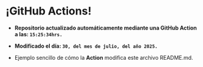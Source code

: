 # ¡GitHub Actions!
* **Repositorio actualizado automáticamente mediante una GitHub Action a las: `15:25:34hrs.`**
* **Modificado el día: `30, del mes de julio, del año 2025.`**

* Ejemplo sencillo de cómo la **Action** modifica este archivo README.md.
